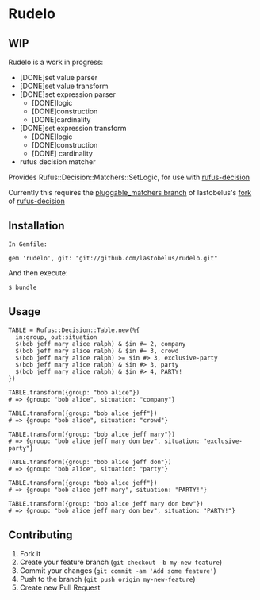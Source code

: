 # Rudelo

## WIP
Rudelo is a work in progress:
  * [DONE]set value parser
  * [DONE]set value transform
  * [DONE]set expression parser
    * [DONE]logic
    * [DONE]construction
    * [DONE]cardinality
  * [DONE]set expression transform
    * [DONE]logic
    * [DONE]construction
    * [DONE] cardinality
  * rufus decision matcher

Provides Rufus::Decision::Matchers::SetLogic, for use with [rufus-decision][1]

Currently this requires the [pluggable_matchers branch][2] of lastobelus's [fork][3] of [rufus-decision][1]

## Installation

    In Gemfile:

    gem 'rudelo', git: "git://github.com/lastobelus/rudelo.git"

And then execute:

    $ bundle

## Usage

    TABLE = Rufus::Decision::Table.new(%{
      in:group, out:situation
      $(bob jeff mary alice ralph) & $in #= 2, company
      $(bob jeff mary alice ralph) & $in #= 3, crowd
      $(bob jeff mary alice ralph) >= $in #> 3, exclusive-party
      $(bob jeff mary alice ralph) & $in #> 3, party
      $(bob jeff mary alice ralph) & $in #> 4, PARTY!
    })

    TABLE.transform({group: "bob alice"})
    # => {group: "bob alice", situation: "company"}

    TABLE.transform({group: "bob alice jeff"})
    # => {group: "bob alice", situation: "crowd"}

    TABLE.transform({group: "bob alice jeff mary"})
    # => {group: "bob alice jeff mary don bev", situation: "exclusive-party"}

    TABLE.transform({group: "bob alice jeff don"})
    # => {group: "bob alice", situation: "party"}

    TABLE.transform({group: "bob alice jeff"})
    # => {group: "bob alice jeff mary", situation: "PARTY!"}

    TABLE.transform({group: "bob alice jeff mary don bev"})
    # => {group: "bob alice jeff mary don bev", situation: "PARTY!"}



## Contributing

1. Fork it
2. Create your feature branch (`git checkout -b my-new-feature`)
3. Commit your changes (`git commit -am 'Add some feature'`)
4. Push to the branch (`git push origin my-new-feature`)
5. Create new Pull Request

[1]: https://github.com/jmettraux/rufus-decision
[2]: https://github.com/lastobelus/rufus-decision/tree/pluggable_matchers
[3]: https://github.com/lastobelus/rufus-decision